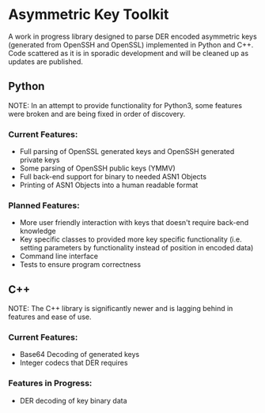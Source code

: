 # Asymmetric Key Toolkit
A work in progress library designed to parse DER encoded asymmetric keys (generated from OpenSSH and OpenSSL) implemented in Python and C++. Code scattered as it is in sporadic development and will be cleaned up as updates are published.

## Python
NOTE: In an attempt to provide functionality for Python3, some features were broken and are being fixed in order of discovery.
### Current Features:
* Full parsing of OpenSSL generated keys and OpenSSH generated private keys
* Some parsing of OpenSSH public keys (YMMV)
* Full back-end support for binary to needed ASN1 Objects
* Printing of ASN1 Objects into a human readable format

### Planned Features:
* More user friendly interaction with keys that doesn't require back-end knowledge
* Key specific classes to provided more key specific functionality (i.e. setting parameters by functionality instead of position in encoded data)
* Command line interface
* Tests to ensure program correctness

## C++
NOTE: The C++ library is significantly newer and is lagging behind in features and ease of use.
### Current Features:
* Base64 Decoding of generated keys
* Integer codecs that DER requires

### Features in Progress:
* DER decoding of key binary data